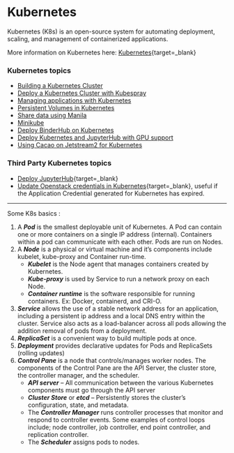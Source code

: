 # Kubernetes


Kubernetes (K8s) is an open-source system for automating deployment, scaling, and management of containerized applications.

More information on Kubernetes here: [Kubernetes](https://kubernetes.io/docs/concepts/overview/what-is-kubernetes/){target=\_blank}

### Kubernetes topics

- [Building a Kubernetes Cluster](./k8scluster.md)
- [Deploy a Kubernetes Cluster with Kubespray](./k8skubespray.md)
- [Managing applications with Kubernetes](./k8smanage.md)
- [Persistent Volumes in Kubernetes](./k8svolumes.md)
- [Share data using Manila](./k8smanila.md)
- [Minikube](./minikube.md)
- [Deploy BinderHub on Kubernetes](./k8sbinderhub.md)
- [Deploy Kubernetes and JupyterHub with GPU support](./k8sgpu.md)
- [Using Cacao on Jetstream2 for Kubernetes](../ui/cacao/intro.md)

### Third Party Kubernetes topics

- [Deploy JupyterHub](https://www.zonca.dev/posts/2022-03-31-jetstream2_jupyterhub){target=\_blank}
- [Update Openstack credentials in Kubernetes](https://www.zonca.dev/posts/2023-03-23-update-openstack-credentials-kubernetes){target=\_blank}, useful if the Application Credential generated for Kubernetes has expired.

---
Some K8s basics :

1. A ***Pod*** is the smallest deployable unit of Kubernetes. A Pod can contain one or more containers on a single IP address (internal). Containers within a pod can communicate with each other. Pods are run on Nodes.
2. A ***Node*** is a physical or virtual machine and it’s components include kubelet, kube-proxy and Container run-time.
    * ***Kubelet*** is the Node agent that manages containers created by Kubernetes.
    * ***Kube-proxy*** is used by Service to run a network proxy on each Node.
    * ***Container runtime*** is the software responsible for running containers. Ex: Docker, containerd, and CRI-O.
3. ***Service*** allows the use of a stable network address for an application, including a persistent ip address and a local DNS entry within the cluster. Service also acts as a load-balancer across all pods allowing the addition removal of pods from a deployment.
4. ***ReplicaSet*** is a convenient way to build multiple pods at once.
5. ***Deployment*** provides declarative updates for Pods and ReplicaSets (rolling updates)
6. ***Control Pane*** is a node that controls/manages worker nodes. The components of the Control Pane are the API Server, the cluster store, the controller manager,  and the scheduler.
    * ***API server*** – All communication between the various Kubernetes components must go through the API server
    * ***Cluster Store***  or ***etcd*** – Persistently stores the cluster’s configuration, state, and metadata.
    * The ***Controller Manager*** runs controller processes that monitor and respond to controller events. Some examples of control loops include; node controller, job controller, end point controller, and replication controller.
    * The ***Scheduler*** assigns pods to nodes.
